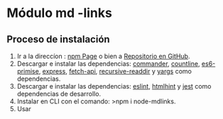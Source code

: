 # Módulo md -links 

## Proceso de instalación 
1. Ir a la direccíon : [npm Page](https://www.npmjs.com/package/node-mdlinks) o bien a [Repositorio en GitHub](https://github.com/YocelinGR/cdmx-2018-01-FE-markdown).
2. Descargar e instalar las dependencias: [commander](https://www.npmjs.com/package/commander),  [countline](https://www.npmjs.com/package/countline), [es6-primise](https://www.npmjs.com/package/es6-promise), [express](https://www.npmjs.com/package/express), [fetch-api](https://www.npmjs.com/package/fetch-api),  [recursive-readdir](https://www.npmjs.com/package/recursive-readdir) y [yargs](https://www.npmjs.com/package/yargs) como dependencias.
3. Descargar e instalar las dependencias: [eslint](https://www.npmjs.com/package/eslint), [htmlhint](https://www.npmjs.com/package/htmlhint) y [jest](https://www.npmjs.com/package/jest) como dependencias de desarrollo. 
4. Instalar en CLI con el comando: >npm i node-mdlinks.
5. Usar 